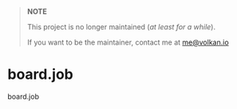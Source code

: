 > **NOTE**
>
> This project is no longer maintained (*at least for a while*).
>
> If you want to be the maintainer, contact me
> at me@volkan.io
>

# board.job
board.job
